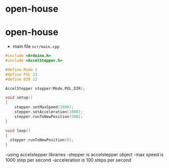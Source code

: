 # open-house
# open-house

- main file `scr/main.cpp`
```cpp 
#include <Arduino.h>
#include <AccelStepper.h>

#define Mode 1
#define PUL 13
#define DIR 12

AccelStepper stepper(Mode,PUL,DIR);

void setup()
{  
    stepper.setMaxSpeed(1000);
    stepper.setAcceleration(1000);
    stepper.runToNewPosition(500);
}

void loop()
{    
  stepper.runToNewPosition(0);
}
```

-using accelstepper libraries
-stepper is accelstepper object
-max speed is 1000 step per second
-acceleration is 100 steps per second
